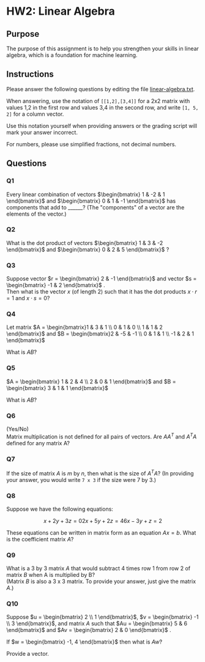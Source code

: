 # HW2: Linear Algebra

## Purpose
The purpose of this assignment is to help you strengthen your skills in linear algebra, which is a foundation for machine learning.

## Instructions
Please answer the following questions by editing the file [linear-algebra.txt](linear-algebra.txt).  

When answering, use the notation of `[[1,2],[3,4]]` for a 2x2 matrix with values 1,2 in the first row and values 3,4 in the second row, and write `[1, 5, 2]` for a column vector.  

Use this notation yourself when providing answers or the grading script will mark your answer incorrect.

For numbers, please use simplified fractions, not decimal numbers.


## Questions

### Q1
Every linear combination of vectors 
$`\begin{bmatrix} 1 & -2 & 1 \end{bmatrix}`$ 
and 
$`\begin{bmatrix} 0 & 1 & -1 \end{bmatrix}`$
has components that add to ______?  (The "components" of a vector are the elements of the vector.)


### Q2
What is the dot product of vectors 
$`\begin{bmatrix} 1 & 3 & -2 \end{bmatrix}`$
and 
$`\begin{bmatrix} 0 & 2 & 5 \end{bmatrix}`$
?


### Q3
Suppose vector 
$`r = \begin{bmatrix} 2 & -1 \end{bmatrix}`$ 
and vector 
$`s = \begin{bmatrix} -1 & 2 \end{bmatrix}`$
.  
Then what is the vector $x$ (of length 2) such that it has the dot products $` x \cdot r = 1`$ and $` x \cdot s = 0`$?


### Q4
Let matrix 
$`A = \begin{bmatrix}1 & 3 & 1 \\ 0 & 1 & 0 \\ 1 & 1 & 2 \end{bmatrix}`$
and
$`B = \begin{bmatrix}2 & -5 & -1 \\ 0 & 1 & 1 \\ -1 & 2 & 1 \end{bmatrix}`$

What is $`AB`$?


### Q5

$`A = \begin{bmatrix} 1 & 2 & 4 \\ 2 & 0 & 1 \end{bmatrix}`$
and
$`B = \begin{bmatrix} 3 & 1 & 1 \end{bmatrix}`$

What is $`AB`$?


### Q6

(Yes/No)  
Matrix multiplication is not defined for all pairs of vectors. Are $`AA^{T}`$ and $`A^{T}A`$ defined for any matrix A?


### Q7
If the size of matrix $`A`$ is $`m`$ by $`n`$, then what is the size of $`A^{T} A`$?  (In providing your answer, you would write `7 x 3` if the size were 7 by 3.)


### Q8

Suppose we have the following equations:

```math
x + 2y + 3z = 0

2x + 5y + 2z = 4

6x - 3y + z = 2
```

These equations can be written in matrix form as an equation $Ax = b$. 
What is the coefficient matrix $`A`$?


### Q9

What is a 3 by 3 matrix $`A`$ that would subtract 4 times row 1 from row 2 of matrix $`B`$ when A is multiplied by B?  
(Matrix $`B`$ is also a 3 x 3 matrix.  To provide your answer, just give the matrix $`A`$.)


### Q10

Suppose
$`u = \begin{bmatrix} 2  \\ 1 \end{bmatrix}`$,
$`v = \begin{bmatrix} -1 \\ 3 \end{bmatrix}`$,
and matrix $A$ such that
$`Au = \begin{bmatrix} 5 & 6 \end{bmatrix}`$
and
$`Av = \begin{bmatrix} 2 & 0 \end{bmatrix}`$
.

If
$`w = \begin{bmatrix} -1, 4 \end{bmatrix}`$
then what is $`Aw`$?

Provide a vector.
